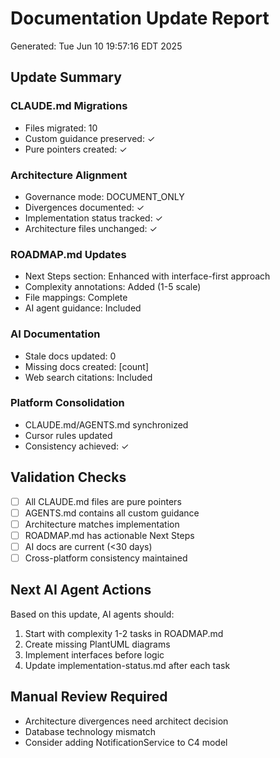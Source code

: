 # Documentation Update Report
Generated: Tue Jun 10 19:57:16 EDT 2025

## Update Summary

### CLAUDE.md Migrations
- Files migrated: 10
- Custom guidance preserved: ✓
- Pure pointers created: ✓

### Architecture Alignment
- Governance mode: DOCUMENT_ONLY
- Divergences documented: ✓
- Implementation status tracked: ✓
- Architecture files unchanged: ✓

### ROADMAP.md Updates
- Next Steps section: Enhanced with interface-first approach
- Complexity annotations: Added (1-5 scale)
- File mappings: Complete
- AI agent guidance: Included

### AI Documentation
- Stale docs updated: 0
- Missing docs created: [count]
- Web search citations: Included

### Platform Consolidation
- CLAUDE.md/AGENTS.md synchronized
- Cursor rules updated
- Consistency achieved: ✓

## Validation Checks
- [ ] All CLAUDE.md files are pure pointers
- [ ] AGENTS.md contains all custom guidance
- [ ] Architecture matches implementation
- [ ] ROADMAP.md has actionable Next Steps
- [ ] AI docs are current (<30 days)
- [ ] Cross-platform consistency maintained

## Next AI Agent Actions
Based on this update, AI agents should:
1. Start with complexity 1-2 tasks in ROADMAP.md
2. Create missing PlantUML diagrams
3. Implement interfaces before logic
4. Update implementation-status.md after each task

## Manual Review Required
- Architecture divergences need architect decision
- Database technology mismatch
- Consider adding NotificationService to C4 model
